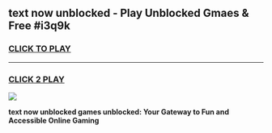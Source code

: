 
## text now unblocked - Play Unblocked Gmaes & Free #i3q9k
<h3>
<a href="https://news.freeplayer.one?title=text_now_unblocked&ref=26F">CLICK TO PLAY</a></h3>
<hr>

<h3>
<a href="https://news.freeplayer.one?title=text_now_unblocked&ref=26F">CLICK 2 PLAY</a>
  
</h3>

<a href="https://news.freeplayer.one?title=text_now_unblocked&ref=26F/"><img src="https://clearcache.store/games.png"></a>


**text now unblocked games unblocked: Your Gateway to Fun and Accessible Online Gaming**
